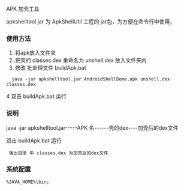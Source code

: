 APK 加壳工具


apkshelltool.jar 为 ApkShellUtil 工程的 jar包，为方便在命令行中使用，


### 使用方法 ###

 1.  将apk放入文件夹
 2.  把壳的 classes.dex 重命名为 unshell.dex  放入文件夹内
 3.   修改 批处理文件  buildApk.bat

  `  java -jar apkshelltool.jar AndroidShellDome.apk unshell.dex classes.dex`

  4 双击 buildApk.bat 运行



### 说明 ###
   java -jar apkshelltool.jar-----APK 名------壳的dex----加壳后的dex文件

 双击  buildApk.bat  运行
 
     输出目录 中 classes.dex 为加壳后的dex文件


### 系统配置 
		
						
    %JAVA_HOME%\bin;
   


